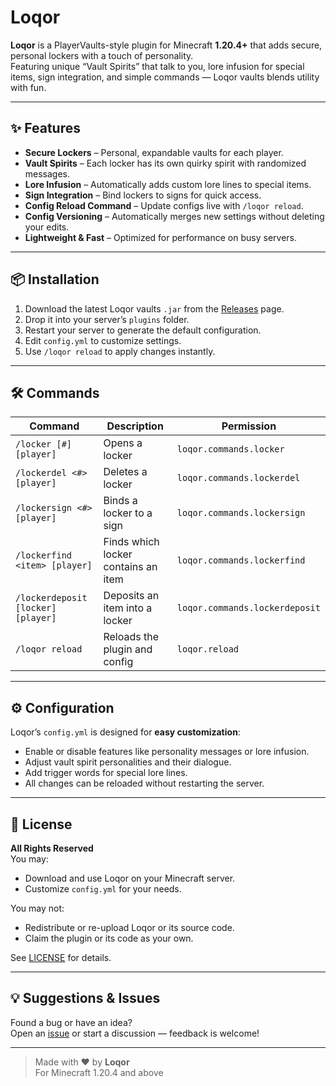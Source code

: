 # Loqor

**Loqor** is a PlayerVaults-style plugin for Minecraft **1.20.4+** that adds secure, personal lockers with a touch of personality.  
Featuring unique “Vault Spirits” that talk to you, lore infusion for special items, sign integration, and simple commands — Loqor vaults blends utility with fun.

---

## ✨ Features

- **Secure Lockers** – Personal, expandable vaults for each player.
- **Vault Spirits** – Each locker has its own quirky spirit with randomized messages.
- **Lore Infusion** – Automatically adds custom lore lines to special items.
- **Sign Integration** – Bind lockers to signs for quick access.
- **Config Reload Command** – Update configs live with `/loqor reload`.
- **Config Versioning** – Automatically merges new settings without deleting your edits.
- **Lightweight & Fast** – Optimized for performance on busy servers.

---

## 📦 Installation

1. Download the latest Loqor vaults `.jar` from the [Releases](../../releases) page.
2. Drop it into your server’s `plugins` folder.
3. Restart your server to generate the default configuration.
4. Edit `config.yml` to customize settings.
5. Use `/loqor reload` to apply changes instantly.

---

## 🛠 Commands

| Command               | Description                                      | Permission                 |
|-----------------------|--------------------------------------------------|----------------------------|
| `/locker [#] [player]` | Opens a locker                                  | `loqor.commands.locker`    |
| `/lockerdel <#> [player]` | Deletes a locker                             | `loqor.commands.lockerdel` |
| `/lockersign <#> [player]` | Binds a locker to a sign                     | `loqor.commands.lockersign`|
| `/lockerfind <item> [player]` | Finds which locker contains an item       | `loqor.commands.lockerfind`|
| `/lockerdeposit [locker] [player]` | Deposits an item into a locker       | `loqor.commands.lockerdeposit` |
| `/loqor reload`       | Reloads the plugin and config                    | `loqor.reload`             |

---

## ⚙ Configuration

Loqor’s `config.yml` is designed for **easy customization**:
- Enable or disable features like personality messages or lore infusion.
- Adjust vault spirit personalities and their dialogue.
- Add trigger words for special lore lines.
- All changes can be reloaded without restarting the server.

---

## 📜 License

**All Rights Reserved**  
You may:
- Download and use Loqor on your Minecraft server.
- Customize `config.yml` for your needs.

You may not:
- Redistribute or re-upload Loqor or its source code.
- Claim the plugin or its code as your own.

See [LICENSE](License.txt) for details.

---

## 💡 Suggestions & Issues

Found a bug or have an idea?  
Open an [issue](../../issues) or start a discussion — feedback is welcome!

---

> Made with ❤️ by **Loqor**  
> For Minecraft 1.20.4 and above
